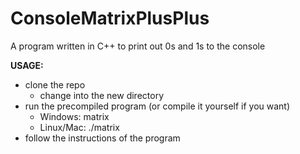 # ConsoleMatrixPlusPlus

A program written in C++ to print out 0s and 1s to the console

**USAGE:**
- clone the repo
	- change into the new directory
- run the precompiled program (or compile it yourself if you want)
	- Windows: matrix
	- Linux/Mac: ./matrix
- follow the instructions of the program
